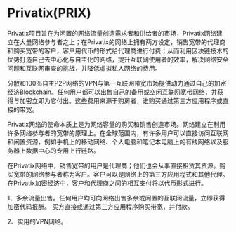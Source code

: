 # 

# Privatix(PRIX)

Privatix项目旨在为闲置的网络流量创造需求者和供给者的市场，Privatix网络建立在大量网络参与者之上；在Privatix的网络上拥有两方设定，销售宽带的代理商和购买宽带的客户，客户用代币的形式给代理商进行付费；从而利用区块链技术的优势打造自己去中心化与自主化的网络，提升互联网使用者的效率，解决网络安全问题和互联网审查的挑战，并降低虚拟私人网络的费用。 

分散和100％自主P2P网络的VPN与第一互联网带宽市场提供动力通过自己的加密经济Blockchain。任何用户都可以出售自己的备用或空闲互联网宽带网络，并获得与加密立即为它付出。这些费用来源于购房者，谁购买通过第三方应用程序或直接的带宽。

 Privatix网络的使命本质上是为网络容量的购买和销售创造市场。网络建立在利用许多网络参与者的宽带的原理上。在全球范围内，有许多用户可以直接访问互联网和闲置资源，例如手机上的移动网络、个人电脑和笔记本电脑上的有线网络以及服务器上数据中心的专用上行链路。

在Privatix网络中，销售宽带的用户是代理商；他们也会从事直接租赁其资源。购买宽带的网络参与者称为客户。客户可以是网络上的第三方应用程式和其他代理。在Privatix加密经济中，客户和代理商之间的相互支付将以代币形式进行。

1、多余流量出售。任何用户均可向网络出售多余或闲置的互联网流量，立即获得加密代码报酬。 买方直接或通过第三方应用程序购买带宽，并付款。

2、实用的VPN网络。



